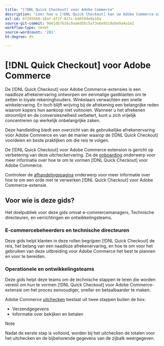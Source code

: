 ```yaml
---
title: "[!DNL Quick Checkout] voor Adobe Commerce"
description: "Leer hoe u [!DNL Quick Checkout] kan uw Adobe Commerce-exemplaar ten goede komen en de extensie met succes aan boord installeren en instellen."
exl-id: 6f205568-18af-4f2f-827c-b46f04e0a10a
source-git-commit: 9841db7616c8aa6d5bc5af3e6e92c0abe9a4a1e2
workflow-type: tm+mt
source-wordcount: '281'
ht-degree: 0%

---
```


# [!DNL Quick Checkout] voor Adobe Commerce

De [!DNL Quick Checkout] voor Adobe Commerce-extensies is een naadloze afrekenervaring ontworpen om eenmalige gastklanten om te zetten in loyale rekeninghouders. Winkelaars verwachten een snelle winkelervaring. En toch blijft wrijving bij de afrekening een belangrijke reden waarom kopers hun aankoop niet voltooien. Wanneer u het afrekenen stroomlijnt en de conversiesnelheid verbetert, kunt u zich vrijelijk concentreren op werkelijk onbelangrijke zaken.

Deze handleiding biedt een overzicht van de gebruikelijke afrekenervaring voor Adobe Commerce en van de manier waarop de [!DNL Quick Checkout] voordelen en beste praktijken om die reis te volgen.

De [!DNL Quick Checkout] voor Adobe Commerce extension is gericht op verbetering van deze uitcheckervaring. Zie de [onboarding](../quick-checkout/onboarding.md) onderwerp voor meer informatie over hoe te om te vormen [!DNL Quick Checkout] voor Adobe Commerce.

Controleer de [afhandelingspagina](../quick-checkout/checkout-page.md) onderwerp voor meer informatie over hoe te om een orde met te verwerken [!DNL Quick Checkout] voor Adobe Commerce-extensie.

## Voor wie is deze gids?

Het doelpubliek voor deze gids omvat e-commercemanagers, Technische directeuren, en verrichtingen en ontwikkelingsteams.

### E-commercebeheerders en technische directeuren

Deze gids helpt klanten in deze rollen begrijpen [!DNL Quick Checkout] de reis, het belang van een naadloze afrekenervaring, en hoe te om voor het gebruiken van deze uitbreiding voor Adobe Commerce het best te plannen en voor te bereiden.

### Operationele en ontwikkelingsteams

Deze gids helpt deze teams om de technische stappen te leren die worden vereist om hun te vormen [!DNL Quick Checkout] voor Adobe Commerce-extensie om het proces eenvoudiger, sneller en betaalbaarder te maken.

Adobe Commerce [uitchecken](https://glossary.magento.com/checkout) bestaat uit twee stappen buiten de box:

- Verzendgegevens
- Informatie over bekijken en betalen

>[!NOTE]
>
> Nadat de eerste stap is voltooid, worden bij het uitchecken de totalen voor het uitchecken en de bijbehorende gegevens van de zijbalk weergegeven.
